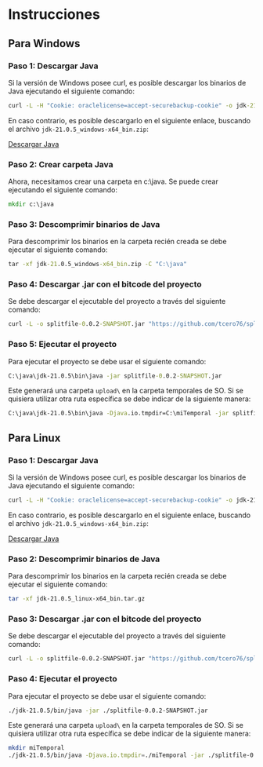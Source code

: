 # Instrucciones


## Para Windows

### Paso 1: Descargar Java

Si la versión de Windows posee curl, es posible descargar los binarios de Java ejecutando el siguiente comando:

```cmd
curl -L -H "Cookie: oraclelicense=accept-securebackup-cookie" -o jdk-21.0.5_windows-x64_bin.zip "https://download.oracle.com/java/21/archive/jdk-21.0.5_windows-x64_bin.zip"
```

En caso contrario, es posible descargarlo en el siguiente enlace, buscando el archivo `jdk-21.0.5_windows-x64_bin.zip`:

[Descargar Java](https://www.oracle.com/java/technologies/javase/jdk21-archive-downloads.html)

### Paso 2: Crear carpeta Java
Ahora, necesitamos crear una carpeta en c:\java. Se puede crear ejecutando el siguiente comando:

```cmd
mkdir c:\java
```

### Paso 3: Descomprimir binarios de Java

Para descomprimir los binarios en la carpeta recién creada se debe ejecutar el siguiente comando:

```cmd
tar -xf jdk-21.0.5_windows-x64_bin.zip -C "C:\java"
```

### Paso 4: Descargar .jar con el bitcode del proyecto
Se debe descargar el ejecutable del proyecto a través del siguiente comando:
```cmd
curl -L -o splitfile-0.0.2-SNAPSHOT.jar "https://github.com/tcero76/splitfile/releases/download/v0.0.2/splitfile-0.0.2-SNAPSHOT.jar"
```

### Paso 5: Ejecutar el proyecto
Para ejecutar el proyecto se debe usar el siguiente comando:
```cmd
C:\java\jdk-21.0.5\bin\java -jar splitfile-0.0.2-SNAPSHOT.jar
```
Este generará una carpeta `upload\` en la carpeta temporales de SO. Si se quisiera utilizar otra ruta específica se debe indicar de la siguiente manera:

```cmd
C:\java\jdk-21.0.5\bin\java -Djava.io.tmpdir=C:\miTemporal -jar splitfile-0.0.2-SNAPSHOT.jar
```

## Para Linux

### Paso 1: Descargar Java

Si la versión de Windows posee curl, es posible descargar los binarios de Java ejecutando el siguiente comando:

```bash
curl -L -H "Cookie: oraclelicense=accept-securebackup-cookie" -o jdk-21.0.5_linux-x64_bin.tar.gz "https://download.oracle.com/java/21/archive/jdk-21.0.5_linux-x64_bin.tar.gz"
```

En caso contrario, es posible descargarlo en el siguiente enlace, buscando el archivo `jdk-21.0.5_windows-x64_bin.zip`:

[Descargar Java](https://www.oracle.com/java/technologies/javase/jdk21-archive-downloads.html)

### Paso 2: Descomprimir binarios de Java

Para descomprimir los binarios en la carpeta recién creada se debe ejecutar el siguiente comando:

```bash
tar -xf jdk-21.0.5_linux-x64_bin.tar.gz
```
### Paso 3: Descargar .jar con el bitcode del proyecto
Se debe descargar el ejecutable del proyecto a través del siguiente comando:
```bash
curl -L -o splitfile-0.0.2-SNAPSHOT.jar "https://github.com/tcero76/splitfile/releases/download/v0.0.2/splitfile-0.0.2-SNAPSHOT.jar"
```
### Paso 4: Ejecutar el proyecto
Para ejecutar el proyecto se debe usar el siguiente comando:
```bash
./jdk-21.0.5/bin/java -jar ./splitfile-0.0.2-SNAPSHOT.jar
```
Este generará una carpeta `upload\` en la carpeta temporales de SO. Si se quisiera utilizar otra ruta específica se debe indicar de la siguiente manera:

```bash
mkdir miTemporal
./jdk-21.0.5/bin/java -Djava.io.tmpdir=./miTemporal -jar ./splitfile-0.0.2-SNAPSHOT.jar
```
